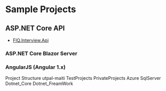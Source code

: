 # Sample Projects

## ASP.NET Core API

- [FIQ.Interview.Api](https://github.com/utpal-maiti/FIQ.Interview.Api.git)

### ASP.NET Core Blazor Server

### AngularJS (Angular 1.x)


Project Structure 
    utpal-maiti
    TestProjects
    PrivateProjects
    Azure
    SqlServer
    Dotnet_Core
    Dotnet_FreamWork
    


